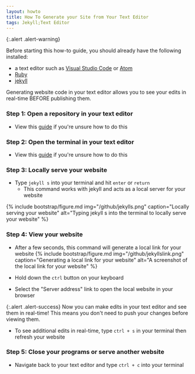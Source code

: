 ```yaml
---
layout: howto
title: How To Generate your Site from Your Text Editor
tags: Jekyll;Text Editor
---
```

{:.alert .alert-warning}
<div>
    <p>Before starting this how-to guide, you should already have the following installed:
    <ul>
        <li>a text editor such as <a href="visualstudiocode.html" target="_blank">Visual Studio Code</a> or <a href="installatom.html" target="_blank">Atom</a></li>
        <li><a href="installrubywindows.html" target="_blank">Ruby</a></li>
        <li><a href="installandupdatejekyll.html" target="_blank">jekyll</a></li>
    </ul> 
   </p>
</div>

Generating website code in your text editor allows you to see your edits in real-time BEFORE publishing them.

### Step 1: Open a repository in your text editor

- View this [guide](openrepointexteditor.html) if you're unsure how to do this

### Step 2: Open the terminal in your text editor

- View this [guide](openterminalwindows.html) if you're unsure how to do this

### Step 3: Locally serve your website

- Type `jekyll s` into your terminal and hit `enter` or `return`
    - This command works with jekyll and acts as a local server for your website
    
{% include bootstrap/figure.md img="/github/jekylls.png" caption="Locally serving your website" alt="Typing jekyll s into the terminal to locally serve your website" %}

### Step 4: View your website

- After a few seconds, this command will generate a local link for your website
{% include bootstrap/figure.md img="/github/jekyllslink.png" caption="Generating a local link for your website" alt="A screenshot of the local link for your website" %}

- Hold down the `ctrl` button on your keyboard 

- Select the "Server address" link to open the local website in your browser

{:.alert .alert-success}
Now you can make edits in your text editor and see them in real-time! This means you don't need to push your changes before viewing them.

- To see additional edits in real-time, type `ctrl + s` in your terminal then refresh your website

### Step 5: Close your programs or serve another website

- Navigate back to your text editor and type `ctrl + c` into your terminal
